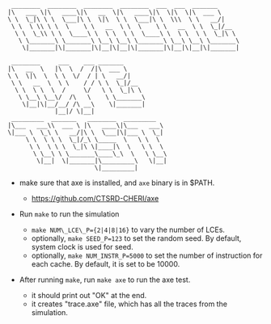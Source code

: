 ```
 ________  ________  ________  ________  ___  ___  _______      
|\   ___ \|\   ____\|\   __  \|\   ____\|\  \|\  \|\  ___ \     
\ \  \_|\ \ \  \___|\ \  \|\  \ \  \___|\ \  \\\  \ \   __/|    
 \ \  \ \\ \ \  \    \ \   __  \ \  \    \ \   __  \ \  \_|/__  
  \ \  \_\\ \ \  \____\ \  \ \  \ \  \____\ \  \ \  \ \  \_|\ \ 
   \ \_______\ \_______\ \__\ \__\ \_______\ \__\ \__\ \_______\
    \|_______|\|_______|\|__|\|__|\|_______|\|__|\|__|\|_______|
                                                                
 ________     ___    ___ _______                                
|\   __  \   |\  \  /  /|\  ___ \                               
\ \  \|\  \  \ \  \/  / | \   __/|                              
 \ \   __  \  \ \    / / \ \  \_|/__                            
  \ \  \ \  \  /     \/   \ \  \_|\ \                           
   \ \__\ \__\/  /\   \    \ \_______\                          
    \|__|\|__/__/ /\ __\    \|_______|                          
             |__|/ \|__|                                        
 _________  _______   ________  _________                       
|\___   ___\\  ___ \ |\   ____\|\___   ___\                     
\|___ \  \_\ \   __/|\ \  \___|\|___ \  \_|                     
     \ \  \ \ \  \_|/_\ \_____  \   \ \  \                      
      \ \  \ \ \  \_|\ \|____|\  \   \ \  \                     
       \ \__\ \ \_______\____\_\  \   \ \__\                    
        \|__|  \|_______|\_________\   \|__|                    
                        \|_________|                    
```

- make sure that axe is installed, and `axe` binary is in $PATH.
  - https://github.com/CTSRD-CHERI/axe

- Run `make` to run the simulation
  - `make NUM\_LCE\_P={2|4|8|16}` to vary the number of LCEs.
  - optionally, `make SEED_P=123` to set the random seed. By default, system clock is used for seed.
  - optionally, `make NUM_INSTR_P=5000` to set the number of instruction for each cache. By default, it is set to be 10000.

- After running `make`, run `make axe` to run the axe test. 
  - it should print out "OK" at the end.
  - it creates "trace.axe" file, which has all the traces from the simulation.
